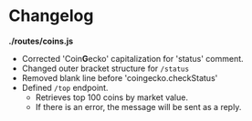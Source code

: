 # Changelog

**./routes/coins.js**
* Corrected 'Coin**G**ecko' capitalization for 'status' comment.
* Changed outer bracket structure for `/status`
* Removed blank line before 'coingecko.checkStatus'
* Defined `/top` endpoint.
	* Retrieves top 100 coins by market value.
	* If there is an error, the message will be sent as a reply.
